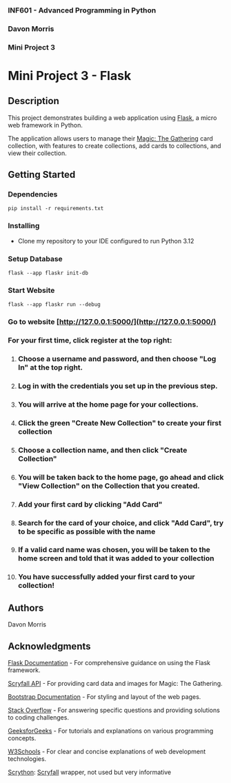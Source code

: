 ### INF601 - Advanced Programming in Python
### Davon Morris
### Mini Project 3


# Mini Project 3 - Flask

## Description

This project demonstrates building a web application using [Flask](https://flask.palletsprojects.com), a micro web framework in Python. 

The application allows users to manage their [Magic: The Gathering](https://magic.wizards.com/) card collection, with features to create collections, add cards to collections, and view their collection.


## Getting Started

### Dependencies

```
pip install -r requirements.txt
```
### Installing

* Clone my repository to your IDE configured to run Python 3.12

### Setup Database

```
flask --app flaskr init-db  
```

### Start Website

```
flask --app flaskr run --debug
```

### Go to website [http://127.0.0.1:5000/](http://127.0.0.1:5000/)

### For your first time, click register at the top right:


1. ### Choose a username and password, and then choose "Log In" at the top right. 


2. ### Log in with the credentials you set up in the previous step. 

3. ### You will arrive at the home page for your collections.

4. ### Click the green "Create New Collection" to create your first collection


5. ### Choose a collection name, and then click "Create Collection"


6. ### You will be taken back to the home page, go ahead and click "View Collection" on the Collection that you created.


7. ### Add your first card by clicking "Add Card"


8. ### Search for the card of your choice, and click "Add Card", try to be specific as possible with the name


9. ### If a valid card name was chosen, you will be taken to the home screen and told that it was added to your collection


10. ### You have successfully added your first card to your collection!



## Authors

Davon Morris

## Acknowledgments
[Flask Documentation](https://flask.palletsprojects.com/en/2.2.x/) - For comprehensive guidance on using the Flask framework.

[Scryfall API](https://scryfall.com/docs/api) - For providing card data and images for Magic: The Gathering.

[Bootstrap Documentation](https://getbootstrap.com/docs/4.5/getting-started/introduction/) - For styling and layout of the web pages.

[Stack Overflow](https://stackoverflow.com/) - For answering specific questions and providing solutions to coding challenges.

[GeeksforGeeks](https://www.geeksforgeeks.org/) - For tutorials and explanations on various programming concepts.

[W3Schools](https://www.w3schools.com/) - For clear and concise explanations of web development technologies.

[Scrython](https://github.com/NandaScott/Scrython): [Scryfall](https://scryfall.com/) wrapper, not used but very informative
